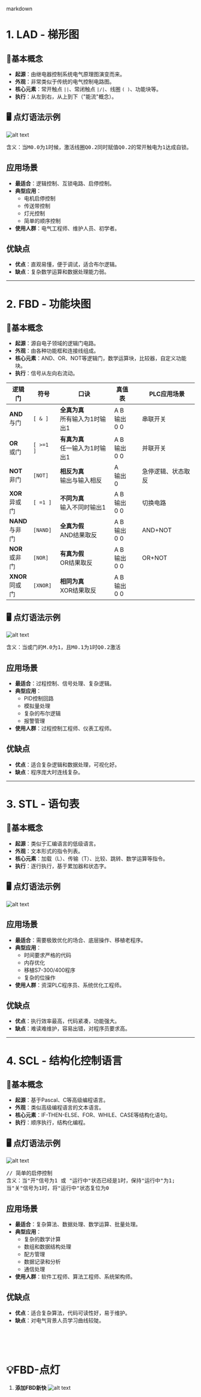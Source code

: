 markdown
# 1. LAD - 梯形图

## 📖基本概念

- **起源**：由继电器控制系统电气原理图演变而来。
- **外观**：非常类似于传统的电气控制电路图。
- **核心元素**：常开触点 `||`、常闭触点 `|/|`、线圈 `( )`、功能块等。
- **执行**：从左到右，从上到下（"能流"概念）。

## 🖥️ 点灯语法示例
![alt text](image-4.png)
<pre>
含义：当M0.0为1时候，激活线圈Q0.2同时赋值Q0.2的常开触电为1达成自锁。
</pre>



## 应用场景

- **最适合**：逻辑控制、互锁电路、启停控制。
- **典型应用**：
  - 电机启停控制
  - 传送带控制
  - 灯光控制
  - 简单的顺序控制
- **使用人群**：电气工程师、维护人员、初学者。

## 优缺点

- **优点**：直观易懂，便于调试，适合布尔逻辑。
- **缺点**：复杂数学运算和数据处理能力弱。

---

# 2. FBD - 功能块图

## 📖基本概念

- **起源**：源自电子领域的逻辑门电路。
- **外观**：由各种功能框和连接线组成。
- **核心元素**：AND、OR、NOT等逻辑门，数学运算块，比较器，自定义功能块。
- **执行**：信号从左向右流动。
  
| 逻辑门 | 符号 | 口诀 | 真值表 |  | PLC应用场景 |
|--------|------|------|--------|----------|-------------|
| **AND**<br>与门 | `[ & ]` | **全真为真**<br>所有输入为1时输出1 | A B<br>输出<br>0 0 |  | 串联开关 |
| **OR**<br>或门 | `[ >=1 ]` | **有真为真**<br>任一输入为1时输出1 | A B<br>输出<br>0 0 |  | 并联开关 |
| **NOT**<br>非门 | `[NOT]` | **相反为真**<br>输出与输入相反 | A<br>输出<br>0 |  | 急停逻辑、状态取反 |
| **XOR**<br>异或门 | `[ =1 ]` | **不同为真**<br>输入不同时输出1 | A B<br>输出<br>0 0 |  | 切换电路 |
| **NAND**<br>与非门 | `[NAND]` | **全真为假**<br>AND结果取反 | A B<br>输出<br>0 0 |  | AND+NOT |
| **NOR**<br>或非门 | `[NOR]` | **有真为假**<br>OR结果取反 | A B<br>输出<br>0 0 |  | OR+NOT |
| **XNOR**<br>同或门 | `[XNOR]` | **相同为真**<br>XOR结果取反 | A B<br>输出<br>0 0 |  |  |


## 🖥️ 点灯语法示例
![alt text](image-1.png)
<pre>含义：当或门的M.0为1，且M0.1为1时Q0.2激活   </pre>
## 应用场景

- **最适合**：过程控制、信号处理、复杂逻辑。
- **典型应用**：
  - PID控制回路
  - 模拟量处理
  - 复杂的布尔逻辑
  - 报警管理
- **使用人群**：过程控制工程师、仪表工程师。

## 优缺点

- **优点**：适合复杂逻辑和数据处理，可视化好。
- **缺点**：程序庞大时连线复杂。

---

# 3. STL - 语句表

## 📖基本概念

- **起源**：类似于汇编语言的低级语言。
- **外观**：文本形式的指令列表。
- **核心元素**：加载（L）、传输（T）、比较、跳转、数学运算等指令。
- **执行**：逐行执行，基于累加器和状态字。

## 🖥️ 点灯语法示例


![alt text](image-3.png)

## 应用场景

- **最适合**：需要极致优化的场合、底层操作、移植老程序。
- **典型应用**：
  - 时间要求严格的代码
  - 内存优化
  - 移植S7-300/400程序
  - 复杂的位操作
- **使用人群**：资深PLC程序员、系统优化工程师。

## 优缺点

- **优点**：执行效率最高，代码紧凑，功能强大。
- **缺点**：难读难维护，容易出错，对程序员要求高。

---

# 4. SCL - 结构化控制语言

## 📖基本概念

- **起源**：基于Pascal、C等高级编程语言。
- **外观**：类似高级编程语言的文本语言。
- **核心元素**：IF-THEN-ELSE、FOR、WHILE、CASE等结构化语句。
- **执行**：顺序执行，结构化编程。

## 🖥️ 点灯语法示例
![alt text](image-2.png)
<pre>// 简单的启停控制
含义：当"开"信号为1 或 "运行中"状态已经是1时，保持"运行中"为1;
当"关"信号为1时，将"运行中"状态复位为0
</pre>

## 应用场景

- **最适合**：复杂算法、数据处理、数学运算、批量处理。
- **典型应用**：
  - 复杂的数学计算
  - 数组和数据结构处理
  - 配方管理
  - 数据记录和分析
  - 通信处理
- **使用人群**：软件工程师、算法工程师、系统架构师。

## 优缺点

- **优点**：适合复杂算法，代码可读性好，易于维护。
- **缺点**：对电气背景人员学习曲线较陡。

&nbsp;
&nbsp;

&nbsp;
&nbsp;

# 💡FBD-点灯
1. **添加FBD新快**
![alt text](image.png)


